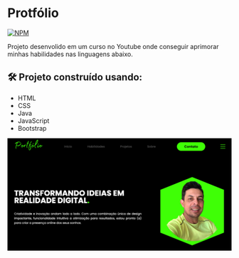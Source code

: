# Protfólio
[![NPM](https://img.shields.io/npm/l/react)](https://github.com/henriquearaujooficial/Portfolio/blob/master/LICENSE)

Projeto desenvolido em um curso no Youtube onde conseguir aprimorar minhas habilidades nas linguagens abaixo.

## 🛠️ Projeto construído usando:
- HTML
- CSS
- Java
- JavaScript
- Bootstrap

![Portfólio](https://github.com/henriquearaujooficial/Portfolio/blob/master/.github/portfolio.png)
